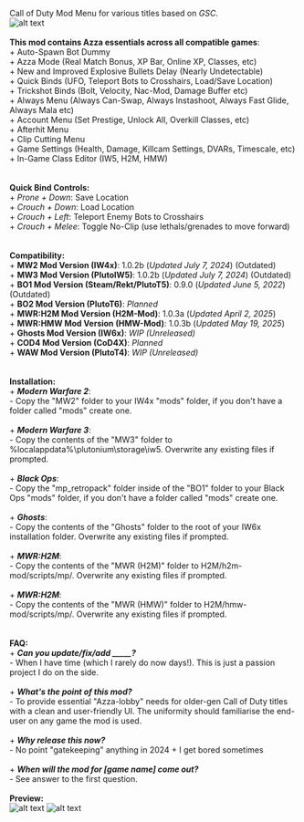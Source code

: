 Call of Duty Mod Menu for various titles based on _GSC_.
</br>
![alt text](https://pbs.twimg.com/media/GnNXX-LaQAAkV8V?format=jpg&name=large)
</br>
</br>**This mod contains Azza essentials across all compatible games**:
</br>+ Auto-Spawn Bot Dummy
</br>+ Azza Mode (Real Match Bonus, XP Bar, Online XP, Classes, etc)
</br>+ New and Improved Explosive Bullets Delay (Nearly Undetectable)
</br>+ Quick Binds (UFO, Teleport Bots to Crosshairs, Load/Save Location)
</br>+ Trickshot Binds (Bolt, Velocity, Nac-Mod, Damage Buffer etc)
</br>+ Always Menu (Always Can-Swap, Always Instashoot, Always Fast Glide, Always Mala etc)
</br>+ Account Menu (Set Prestige, Unlock All, Overkill Classes, etc)
</br>+ Afterhit Menu
</br>+ Clip Cutting Menu
</br>+ Game Settings (Health, Damage, Killcam Settings, DVARs, Timescale, etc)
</br>+ In-Game Class Editor (IW5, H2M, HMW)
</br>
</br>
</br>**Quick Bind Controls:**
</br>+ _Prone + Down_: Save Location
</br>+ _Crouch + Down_: Load Location
</br>+ _Crouch + Left_: Teleport Enemy Bots to Crosshairs
</br>+ _Crouch + Melee_: Toggle No-Clip (use lethals/grenades to move forward)
</br>
</br>
</br>**Compatibility:**
</br>+ **MW2 Mod Version (IW4x)**: 1.0.2b (_Updated July 7, 2024_) (Outdated)
</br>+ **MW3 Mod Version (PlutoIW5)**: 1.0.2b (_Updated July 7, 2024_) (Outdated)
</br>+ **BO1 Mod Version (Steam/Rekt/PlutoT5)**: 0.9.0 (_Updated June 5, 2022_) (Outdated)
</br>+ **BO2 Mod Version (PlutoT6)**: _Planned_
</br>+ **MWR:H2M Mod Version (H2M-Mod)**: 1.0.3a (_Updated April 2, 2025_)
</br>+ **MWR:HMW Mod Version (HMW-Mod)**: 1.0.3b (_Updated May 19, 2025_)
</br>+ **Ghosts Mod Version (IW6x)**: _WIP (Unreleased)_
</br>+ **COD4 Mod Version (CoD4X)**: _Planned_
</br>+ **WAW Mod Version (PlutoT4)**: _WIP (Unreleased)_
</br>
</br>
</br>**Installation:**
</br>+ _**Modern Warfare 2**_:
</br>- Copy the "MW2" folder to your IW4x "mods" folder, if you don't have a folder called "mods" create one.
</br>
</br>+ _**Modern Warfare 3**_:
</br>- Copy the contents of the "MW3" folder to %localappdata%\plutonium\storage\iw5\. Overwrite any existing files if prompted.
</br>
</br>+ _**Black Ops**_:
</br>- Copy the "mp_retropack" folder inside of the "BO1" folder to your Black Ops "mods" folder, if you don't have a folder called "mods" create one.
</br>
</br>+ _**Ghosts**_:
</br>- Copy the contents of the "Ghosts" folder to the root of your IW6x installation folder. Overwrite any existing files if prompted.
</br>
</br>+ _**MWR:H2M**_:
</br>- Copy the contents of the "MWR (H2M)" folder to H2M/h2m-mod/scripts/mp/. Overwrite any existing files if prompted.
</br>
</br>+ _**MWR:H2M**_:
</br>- Copy the contents of the "MWR (HMW)" folder to H2M/hmw-mod/scripts/mp/. Overwrite any existing files if prompted.
</br>
</br>
</br>**FAQ:**
</br>+ **_Can you update/fix/add _____?_**
</br>- When I have time (which I rarely do now days!). This is just a passion project I do on the side.
</br>
</br>+ **_What's the point of this mod?_**
</br>- To provide essential "Azza-lobby" needs for older-gen Call of Duty titles with a clean and user-friendly UI. The uniformity should familiarise the end-user on any game the mod is used.
</br>
</br>+ **_Why release this now?_**
</br>- No point "gatekeeping" anything in 2024 + I get bored sometimes
</br>
</br>+ **_When will the mod for [game name] come out?_**
</br>- See answer to the first question.
</br>
</br>**Preview:**
</br>
![alt text](https://pbs.twimg.com/media/FpEu_NbaYAA1GmV?format=jpg&name=large)
![alt text](https://pbs.twimg.com/media/GYEjrdIb0AMSMTu?format=jpg&name=large)
